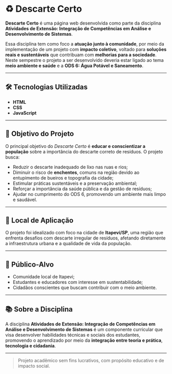 # ♻️ Descarte Certo

**Descarte Certo** é uma página web desenvolvida como parte da disciplina **Atividades de Extensão: Integração de Competências em Análise e Desenvolvimento de Sistemas**.

Essa disciplina tem como foco a **atuação junto à comunidade**, por meio da implementação de um projeto com **impacto coletivo**, voltado para **soluções reais e sustentáveis** que contribuam com **melhorias para a sociedade**. Neste sempestre o projeto a ser desenvolvido deveria estar ligado ao tema **meio ambiente e saúde** e a **ODS 6: Água Potável e Saneamento**.

---

## 🛠️ Tecnologias Utilizadas

- **HTML**
- **CSS**
- **JavaScript**

---

## 🌱 Objetivo do Projeto

O principal objetivo do *Descarte Certo* é **educar e conscientizar a população** sobre a importância do descarte correto de resíduos. O projeto busca:

- Reduzir o descarte inadequado de lixo nas ruas e rios;
- Diminuir o risco de **enchentes**, comuns na região devido ao entupimento de bueiros e topografia da cidade;
- Estimular práticas sustentáveis e a preservação ambiental;
- Reforçar a importância da saúde pública e da gestão de resíduos;
- Ajudar no cumprimento do ODS 6, promovendo um ambiente mais limpo e saudável.

---

## 📍 Local de Aplicação

O projeto foi idealizado com foco na cidade de **Itapevi/SP**, uma região que enfrenta desafios com descarte irregular de resíduos, afetando diretamente a infraestrutura urbana e a qualidade de vida da população.

---

## 👥 Público-Alvo

- Comunidade local de Itapevi;
- Estudantes e educadores com interesse em sustentabilidade;
- Cidadãos conscientes que buscam contribuir com o meio ambiente.

---

## 📚 Sobre a Disciplina

A disciplina **Atividades de Extensão: Integração de Competências em Análise e Desenvolvimento de Sistemas** é um componente curricular que visa desenvolver habilidades técnicas e sociais dos estudantes, promovendo o aprendizado por meio da **integração entre teoria e prática**, **tecnologia e cidadania**.

---

> Projeto acadêmico sem fins lucrativos, com propósito educativo e de impacto social.
